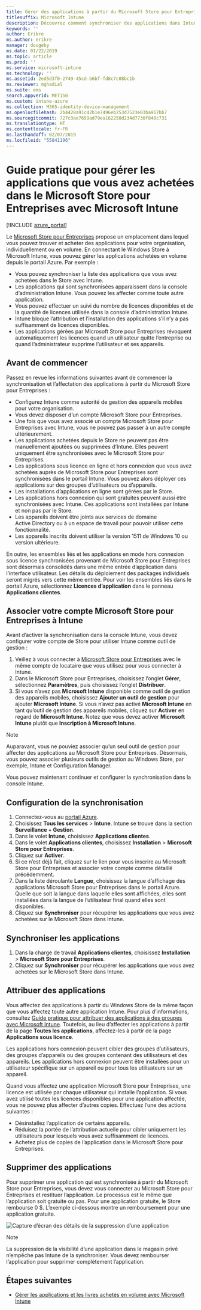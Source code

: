 ```yaml
---
title: Gérer des applications à partir du Microsoft Store pour Entreprises
titlesuffix: Microsoft Intune
description: Découvrez comment synchroniser des applications dans Intune à partir de Microsoft Store pour Entreprises, puis assignez et suivez ces applications.
keywords: ''
author: Erikre
ms.author: erikre
manager: dougeby
ms.date: 01/22/2019
ms.topic: article
ms.prod: ''
ms.service: microsoft-intune
ms.technology: ''
ms.assetid: 2ed5d3f0-2749-45cd-b6bf-fd8c7c08bc1b
ms.reviewer: mghadial
ms.suite: ems
search.appverid: MET150
ms.custom: intune-azure
ms.collection: M365-identity-device-management
ms.openlocfilehash: 2b4428a91c42b1e7496eb253d7523e03ba917bb7
ms.sourcegitcommit: 727c3ae7659ad79ea162250d234d7730f840c731
ms.translationtype: HT
ms.contentlocale: fr-FR
ms.lasthandoff: 02/07/2019
ms.locfileid: "55841196"
---
```

# <a name="how-to-manage-apps-you-purchased-from-the-microsoft-store-for-business-with-microsoft-intune"></a>Guide pratique pour gérer les applications que vous avez achetées dans le Microsoft Store pour Entreprises avec Microsoft Intune

[!INCLUDE [azure_portal](./includes/azure_portal.md)]

Le [Microsoft Store pour Entreprises](https://www.microsoft.com/business-store) propose un emplacement dans lequel vous pouvez trouver et acheter des applications pour votre organisation, individuellement ou en volume. En connectant le Windows Store à Microsoft Intune, vous pouvez gérer les applications achetées en volume depuis le portail Azure. Par exemple :
* Vous pouvez synchroniser la liste des applications que vous avez achetées dans le Store avec Intune.
* Les applications qui sont synchronisées apparaissent dans la console d’administration Intune. Vous pouvez les affecter comme toute autre application.
* Vous pouvez effectuer un suivi du nombre de licences disponibles et de la quantité de licences utilisée dans la console d’administration Intune.
* Intune bloque l’attribution et l’installation des applications s’il n’y a pas suffisamment de licences disponibles.
* Les applications gérées par Microsoft Store pour Entreprises révoquent automatiquement les licences quand un utilisateur quitte l’entreprise ou quand l’administrateur supprime l’utilisateur et ses appareils.

## <a name="before-you-start"></a>Avant de commencer

Passez en revue les informations suivantes avant de commencer la synchronisation et l’affectation des applications à partir du Microsoft Store pour Entreprises :

- Configurez Intune comme autorité de gestion des appareils mobiles pour votre organisation.
- Vous devez disposer d’un compte Microsoft Store pour Entreprises.
- Une fois que vous avez associé un compte Microsoft Store pour Entreprises avec Intune, vous ne pouvez pas passer à un autre compte ultérieurement.
- Les applications achetées depuis le Store ne peuvent pas être manuellement ajoutées ou supprimées d’Intune. Elles peuvent uniquement être synchronisées avec le Microsoft Store pour Entreprises.
- Les applications sous licence en ligne et hors connexion que vous avez achetées auprès de Microsoft Store pour Entreprises sont synchronisées dans le portail Intune. Vous pouvez alors déployer ces applications sur des groupes d’utilisateurs ou d’appareils. 
- Les installations d’applications en ligne sont gérées par le Store.
- Les applications hors connexion qui sont gratuites peuvent aussi être synchronisées avec Intune. Ces applications sont installées par Intune et non pas par le Store.
- Les appareils doivent être joints aux services de domaine Active Directory ou à un espace de travail pour pouvoir utiliser cette fonctionnalité.
- Les appareils inscrits doivent utiliser la version 1511 de Windows 10 ou version ultérieure.

En outre, les ensembles liés et les applications en mode hors connexion sous licence synchronisées provenant de Microsoft Store pour Entreprises sont désormais consolidés dans une même entrée d’application dans l’interface utilisateur. Les détails du déploiement des packages individuels seront migrés vers cette même entrée. Pour voir les ensembles liés dans le portail Azure, sélectionnez **Licences d’application** dans le panneau **Applications clientes**.

## <a name="associate-your-microsoft-store-for-business-account-with-intune"></a>Associer votre compte Microsoft Store pour Entreprises à Intune
Avant d’activer la synchronisation dans la console Intune, vous devez configurer votre compte de Store pour utiliser Intune comme outil de gestion :
1. Veillez à vous connecter à [Microsoft Store pour Entreprises](https://www.microsoft.com/business-store) avec le même compte de locataire que vous utilisez pour vous connecter à Intune.
2. Dans le Microsoft Store pour Entreprises, choisissez l’onglet **Gérer**, sélectionnez **Paramètres**, puis choisissez l’onglet **Distribuer**.
3. Si vous n’avez pas **Microsoft Intune** disponible comme outil de gestion des appareils mobiles, choisissez **Ajouter un outil de gestion** pour ajouter **Microsoft Intune**. Si vous n’avez pas activé **Microsoft Intune** en tant qu’outil de gestion des appareils mobiles, cliquez sur **Activer** en regard de **Microsoft Intune**. Notez que vous devez activer **Microsoft Intune** plutôt que **Inscription à Microsoft Intune**.

> [!NOTE]
> Auparavant, vous ne pouviez associer qu’un seul outil de gestion pour affecter des applications au Microsoft Store pour Entreprises. Désormais, vous pouvez associer plusieurs outils de gestion au Windows Store, par exemple, Intune et Configuration Manager. 

Vous pouvez maintenant continuer et configurer la synchronisation dans la console Intune.

## <a name="configure-synchronization"></a>Configuration de la synchronisation

1. Connectez-vous au [portail Azure](https://portal.azure.com).
2. Choisissez **Tous les services** > **Intune**. Intune se trouve dans la section **Surveillance + Gestion**.
3. Dans le volet **Intune**, choisissez **Applications clientes**.
1. Dans le volet **Applications clientes**, choisissez **Installation** > **Microsoft Store pour Entreprises**.
2. Cliquez sur **Activer**.
3. Si ce n’est déjà fait, cliquez sur le lien pour vous inscrire au Microsoft Store pour Entreprises et associer votre compte comme détaillé précédemment.
5. Dans la liste déroulante **Langue**, choisissez la langue d’affichage des applications Microsoft Store pour Entreprises dans le portail Azure. Quelle que soit la langue dans laquelle elles sont affichées, elles sont installées dans la langue de l’utilisateur final quand elles sont disponibles.
6. Cliquez sur **Synchroniser** pour récupérer les applications que vous avez achetées sur le Microsoft Store dans Intune.

## <a name="synchronize-apps"></a>Synchroniser les applications

1. Dans la charge de travail **Applications clientes**, choisissez **Installation** > **Microsoft Store pour Entreprises**.
2. Cliquez sur **Synchroniser** pour récupérer les applications que vous avez achetées sur le Microsoft Store dans Intune.

## <a name="assign-apps"></a>Attribuer des applications

Vous affectez des applications à partir du Windows Store de la même façon que vous affectez toute autre application Intune. Pour plus d’informations, consultez [Guide pratique pour attribuer des applications à des groupes avec Microsoft Intune](apps-deploy.md). Toutefois, au lieu d’affecter les applications à partir de la page **Toutes les applications**, affectez-les à partir de la page **Applications sous licence**.

Les applications hors connexion peuvent cibler des groupes d’utilisateurs, des groupes d’appareils ou des groupes contenant des utilisateurs et des appareils.
Les applications hors connexion peuvent être installées pour un utilisateur spécifique sur un appareil ou pour tous les utilisateurs sur un appareil. 


Quand vous affectez une application Microsoft Store pour Entreprises, une licence est utilisée par chaque utilisateur qui installe l’application. Si vous avez utilisé toutes les licences disponibles pour une application affectée, vous ne pouvez plus affecter d’autres copies. Effectuez l’une des actions suivantes :
* Désinstallez l’application de certains appareils.
* Réduisez la portée de l’attribution actuelle pour cibler uniquement les utilisateurs pour lesquels vous avez suffisamment de licences.
* Achetez plus de copies de l’application dans le Microsoft Store pour Entreprises.

## <a name="remove-apps"></a>Supprimer des applications

Pour supprimer une application qui est synchronisée à partir du Microsoft Store pour Entreprises, vous devez vous connecter au Microsoft Store pour Entreprises et restituer l’application. Le processus est le même que l’application soit gratuite ou pas. Pour une application gratuite, le Store rembourse 0 $. L’exemple ci-dessous montre un remboursement pour une application gratuite. 

![Capture d’écran des détails de la suppression d’une application](./media/microsoft-store-for-business-01.png)

> [!NOTE]
> La suppression de la visibilité d’une application dans le magasin privé n’empêche pas Intune de la synchroniser. Vous devez rembourser l’application pour supprimer complètement l’application.

## <a name="next-steps"></a>Étapes suivantes

- [Gérer les applications et les livres achetés en volume avec Microsoft Intune](vpp-apps.md)
